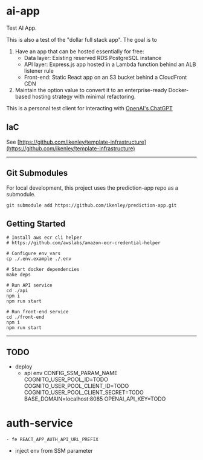 # ai-app
Test AI App. 

This is also a test of the "dollar full stack app". The goal is to 
1. Have an app that can be hosted essentially for free:
    - Data layer: Existing reserved RDS PostgreSQL instance
    - API layer: Express.js app hosted in a Lambda function behind an ALB listener rule
    - Front-end: Static React app on an S3 bucket behind a CloudFront CDN
2. Maintain the option value to convert it to an enterprise-ready Docker-based hosting strategy with minimal refactoring.

This is a personal test client for interacting with [OpenAI's ChatGPT](https://platform.openai.com/docs/overview)

## IaC

See [https://github.com/ikenley/template-infrastructure](https://github.com/ikenley/template-infrastructure)

---

## Git Submodules

For local development, this project uses the prediction-app repo as a submodule. 

```
git submodule add https://github.com/ikenley/prediction-app.git
```

## Getting Started

```
# Install aws ecr cli helper
# https://github.com/awslabs/amazon-ecr-credential-helper

# Configure env vars
cp ./.env.example ./.env

# Start docker dependencies
make deps

# Run API service
cd ./api
npm i
npm run start

# Run front-end service
cd ./front-end
npm i
npm run start
```

---

## TODO

- deploy
    - api env CONFIG_SSM_PARAM_NAME
COGNITO_USER_POOL_ID=TODO
COGNITO_USER_POOL_CLIENT_ID=TODO
COGNITO_USER_POOL_CLIENT_SECRET=TODO
BASE_DOMAIN=localhost:8085
OPENAI_API_KEY=TODO

# auth-service

    - fe REACT_APP_AUTH_API_URL_PREFIX
- inject env from SSM parameter
